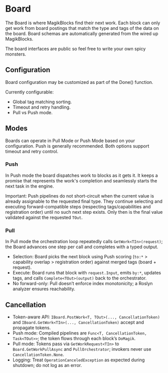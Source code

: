 # Board

The Board is where MagikBlocks find their next work. Each block can only get work from board postings that match the type and tags of the data on the board. Board schemas are automatically generated from the wired up MagikBlocks.

The board interfaces are public so feel free to write your own spicy monsters.

## Configuration

Board configuration may be customized as part of the Done() function.

Currently configurable:
- Global tag matching sorting.
- Timeout and retry handling.
- Pull vs Push mode.

## Modes
Boards can operate in Pull Mode or Push Mode based on your configuration. Push is generally recommended. Both options support timeout and retry control.

### Push
In Push mode the board dispatches work to blocks as it gets it.
It keeps a promise that represents the work's completion and seamlessly starts the next task in the engine.

Important: Push pipelines do not short-circuit when the current value is already assignable to the requested final type. They continue selecting and executing forward-compatible steps (respecting tags/capabilities and registration order) until no such next step exists. Only then is the final value validated against the requested `TOut`.

### Pull
In Pull mode the orchestration loop repeatedly calls `GetWork<TIn>(request)`; the Board advances one step per call and completes with a typed output.

- Selection: Board picks the next block using Push scoring (`to:*` > capability overlap > registration order) against merged tags (board + request).
- Execute: Board runs that block with `request.Input`, emits `by:*`, updates tags, and calls `Complete<TOut>(output)` back to the orchestrator.
- No forward-only: Pull doesn’t enforce index monotonicity; a Roslyn analyzer ensures reachability.

## Cancellation

- Token-aware API: `IBoard.PostWork<T, TOut>(..., CancellationToken)` and `IBoard.GetWork<TIn>(..., CancellationToken)` accept and propagate tokens.
- Push mode: Compiled pipelines are `Func<T, CancellationToken, Task<TOut>>`; the token flows through each block’s `DoMagik`.
- Pull mode: Tokens pass via `GetWorkRequest<TIn>` to `Board.GetWorkPullAsync` and `PullOrchestrator`; invokers never use `CancellationToken.None`.
- Logging: Treat `OperationCanceledException` as expected during shutdown; do not log as an error.
